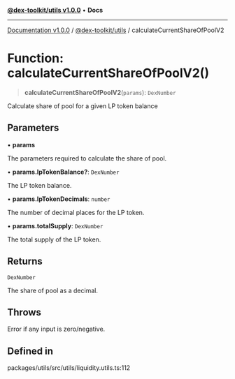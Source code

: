 [**@dex-toolkit/utils v1.0.0**](../README.md) • **Docs**

***

[Documentation v1.0.0](../../../packages.md) / [@dex-toolkit/utils](../README.md) / calculateCurrentShareOfPoolV2

# Function: calculateCurrentShareOfPoolV2()

> **calculateCurrentShareOfPoolV2**(`params`): `DexNumber`

Calculate share of pool for a given LP token balance

## Parameters

• **params**

The parameters required to calculate the share of pool.

• **params.lpTokenBalance?**: `DexNumber`

The LP token balance.

• **params.lpTokenDecimals**: `number`

The number of decimal places for the LP token.

• **params.totalSupply**: `DexNumber`

The total supply of the LP token.

## Returns

`DexNumber`

The share of pool as a decimal.

## Throws

Error if any input is zero/negative.

## Defined in

packages/utils/src/utils/liquidity.utils.ts:112
